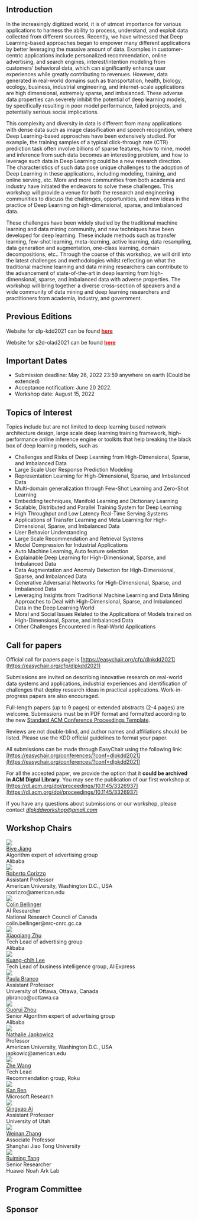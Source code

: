

## Introduction

In the increasingly digitized world, it is of utmost importance for various applications to harness the ability to process, understand, and exploit data collected from different sources. Recently, we have witnessed that Deep Learning-based approaches began to empower many different applications by better leveraging the massive amount of data.  Examples in customer-centric applications include personalized recommendation, online advertising, and search engines, interest/intention modeling from customers’ behavioral data, which can significantly enhance user experiences while greatly contributing to revenues. 
However, data generated in real-world domains such as transportation, health, biology, ecology, business, industrial engineering, and internet-scale applications are high dimensional, extremely sparse, and imbalanced. These adverse data properties can severely inhibit the potential of deep learning models, by specifically resulting in poor model performance, failed projects, and potentially serious social implications.

This complexity and diversity in data is different from many applications with dense data such as image classification and speech recognition, where Deep Learning-based approaches have been extensively studied. For example, the training samples of a typical click-through rate (CTR) prediction task often involve billions of sparse features, how to mine, model and inference from such data becomes an interesting problem, and how to leverage such data in Deep Learning could be a new research direction. The characteristics of such data pose unique challenges to the adoption of Deep Learning in these applications, including modeling, training, and online serving, etc. More and more communities from both academia and industry have initiated the endeavors to solve these challenges. 
This workshop will provide a venue for both the research and engineering communities to discuss the challenges, opportunities, and new ideas in the practice of Deep Learning on high-dimensional, sparse, and imbalanced data. 

These challenges have been widely studied by the traditional machine learning and data mining community, and new techniques have been developed for deep learning. These include methods such as transfer learning, few-shot learning, meta-learning, active learning, data resampling, data generation and augmentation, one-class learning, domain decompositions, etc.. Through the course of this workshop, we will drill into the latest challenges and methodologies whilst reflecting on what the traditional machine learning and data mining researchers can contribute to the advancement of state-of-the-art in deep learning from high-dimensional, sparse, and imbalanced data with adverse properties. The workshop will bring together a diverse cross-section of speakers and a wide community of data mining and deep learning researchers and practitioners from academia, industry, and government.


## Previous Editions

Website for dlp-kdd2021 can be found **[<b style="color:red"> here </b>](https://dlp-kdd.github.io/)**

Website for s2d-olad2021 can be found **[<b style="color:red"> here </b>](https://s2d-olad.github.io/)**



## Important Dates

- Submission deadline:  May 26, 2022 23:59 anywhere on earth (Could be extended)
- Acceptance notification: June 20 2022.
- Workshop date: August 15, 2022   


## Topics of Interest
Topics include but are not limited to deep learning based network architecture design, large scale deep learning training framework, high-performance online inference engine or toolkits that help breaking the black box of deep learning models, such as
- Challenges and Risks of Deep Learning from High-Dimensional, Sparse, and Imbalanced Data
- Large Scale User Response Prediction Modeling
- Representation Learning for High-Dimensional, Sparse, and Imbalanced Data
- Multi-domain generalization through Few-Shot Learning and Zero-Shot Learning
- Embedding techniques, Manifold Learning and Dictionary Learning
- Scalable, Distributed and Parallel Training System for Deep Learning
- High Throughput and Low Latency Real-Time Serving Systems
- Applications of Transfer Learning and Meta Learning for High-Dimensional, Sparse, and Imbalanced Data
- User Behavior Understanding
- Large Scale Recommendation and Retrieval Systems
- Model Compression for Industrial Applications 
- Auto Machine Learning, Auto feature selection
- Explainable Deep Learning for High-Dimensional, Sparse, and Imbalanced Data
- Data Augmentation and Anomaly Detection for High-Dimensional, Sparse, and Imbalanced Data
- Generative Adversarial Networks for High-Dimensional, Sparse, and Imbalanced Data
- Leveraging Insights from Traditional Machine Learning and Data Mining Approaches to Deal with High-Dimensional, Sparse, and Imbalanced Data in the Deep Learning World
- Moral and Social Issues Related to the Applications of Models trained on High-Dimensional, Sparse, and Imbalanced Data
- Other Challenges Encountered in Real-World Applications


## Call for papers

Official call for papers page is [https://easychair.org/cfp/dlpkdd2021](https://easychair.org/cfp/dlpkdd2021)

Submissions are invited on describing innovative research on real-world data systems and applications, industrial experiences and identification of challenges that deploy research ideas in practical applications. Work-in-progress papers are also encouraged.

Full-length papers (up to 9 pages) or extended abstracts (2-4 pages) are welcome. Submissions must be in PDF format and formatted according to the new [Standard ACM Conference Proceedings Template](https://www.acm.org/publications/proceedings-template).

Reviews are not double-blind, and author names and affiliations should be listed. Please use the KDD official guidelines to format your paper.

All submissions can be made through EasyChair using the following link: [https://easychair.org/conferences/?conf=dlpkdd2021](https://easychair.org/conferences/?conf=dlpkdd2021) 

For all the accepted paper, we provide the option that it **could be archived in ACM Digtal Library**. You may see the publication of our first workshop at [https://dl.acm.org/doi/proceedings/10.1145/3326937](https://dl.acm.org/doi/proceedings/10.1145/3326937)


If you have any questions about submissions or our workshop, please contact [*dlpkddworkshop@gmail.com*](mailto:dlpkddworkshop@gmail.com)

## Workshop Chairs


<div class="photo">
  <a href="http://byeah.github.io">
  <img src="assets/img/jby.jpeg" class="shake shake-little" />
  </a><br />
  <a href="http://byeah.github.io">Biye Jiang</a>
  <div>Algorithm expert of advertising group</div>
  <div>Alibaba</div>
</div>

<div class="photo">
  <a href="https://www.american.edu/cas/faculty/rcorizzo.cfm">
  <img src="assets/img/roberto.jpg" class="shake shake-little">
  </a><br>
  <a href="https://www.american.edu/cas/faculty/rcorizzo.cfm">Roberto Corizzo</a>
  <div>Assistant Professor</div>
  <div>American University, Washington D.C., USA</div>
  <div>rcorizzo@american.edu</div>
</div>
    
<div class="photo">
  <a href="https://web.cs.dal.ca/~bellinger/">
  <img src="assets/img/cb.jpeg" class="shake shake-little">
  </a><br>
  <a href="https://web.cs.dal.ca/~bellinger/">Colin Bellinger</a>
  <div>AI Researcher</div>
  <div>National Research Council of Canada</div>
  <div>colin.bellinger@nrc-cnrc.gc.ca</div>
</div>

<div class="photo">
  <a href="https://scholar.google.com/citations?user=eUMnOc0AAAAJ&amp;hl=en">
  <img src="assets/img/zxq.jpeg" class="shake shake-little" />
  </a><br />
  <a href="https://scholar.google.com/citations?user=eUMnOc0AAAAJ&amp;hl=en">Xiaoqiang Zhu</a>
  <div>Tech Lead of advertising group</div>
  <div>Alibaba</div>
</div>


<div class="photo">
  <a href="https://scholar.google.com/citations?user=r9JOIloAAAAJ&amp;hl=en">
  <img src="assets/img/lkc.jpeg" class="shake shake-little" />
  </a><br />
   <a href="https://scholar.google.com/citations?user=r9JOIloAAAAJ&amp;hl=en">Kuang-chih Lee</a>
  <div>Tech Lead of business intelligence group, AliExpress</div>
  </div>
  
  
<div class="photo">
  <a href="https://paobranco.github.io">
  <img src="assets/img/paula.jpg" class="shake shake-little">
  </a><br>
  <a href="hhttps://paobranco.github.io">Paula Branco</a>
  <div>Assistant Professor</div>
  <div>University of Ottawa, Ottawa, Canada</div>
  <div>pbranco@uottawa.ca</div>
</div>
  

<div class="photo">
  <a href="https://scholar.google.com/citations?user=n_E0Bg4AAAAJ&amp;hl=en">
  <img src="assets/img/zgr.jpeg" class="shake shake-little" />
  </a><br />
<a href="https://scholar.google.com/citations?user=n_E0Bg4AAAAJ&amp;hl=en">Guorui Zhou</a>
  <div>Senior Algorithm expert of advertising group</div>
  <div>Alibaba</div>
  </div>

<div class="photo">
  <a href="https://www.american.edu/cas/faculty/japkowic.cfm">
  <img src="assets/img/nathalie.jpeg" class="shake shake-little">
  </a><br>
  <a href="https://www.american.edu/cas/faculty/japkowic.cfm">Nathalie Japkowicz</a>
  <div>Professor</div>
  <div>American University, Washington D.C., USA</div>
  <div>japkowic@american.edu</div>
</div>

<div class="photo">
  <a href="http://wzhe.me/">
    <img src="assets/img/wz.jpg" class="shake shake-little" />
  </a><br />
  <a href="http://wzhe.me/">Zhe Wang</a>
  <div>Tech Lead</div>
  <div>Recommendation group, Roku</div>
  </div>

<div class="photo">
  <a href="http://www.saying.ren/">
    <img src="assets/img/rk.jpg" class="shake shake-little" />
  </a><br />
  <a href="http://www.saying.ren/">Kan Ren</a>
  <div>Microsoft Research</div>
  </div>

<div class="photo">
  <a href="http://ir.aiqingyao.org/home">
    <img src="assets/img/aqy.jpg" class="shake shake-little" />
  </a><br />
  <a href="http://ir.aiqingyao.org/home">Qingyao Ai</a>
  <div>Assistant Professor</div>
  <div>University of Utah</div>
  </div>

<div class="photo">
  <a href="http://wnzhang.net">
    <img src="assets/img/zwn.png" class="shake shake-little" />
  </a><br />
  <a href="http://wnzhang.net">Weinan Zhang</a>
  <div>Associate Professor</div>
  <div>Shanghai Jiao Tong University</div>
  </div>

<div class="photo">
  <a href="https://scholar.google.com/citations?user=fUtHww0AAAAJ&amp;hl=en">
    <img src="assets/img/trm.jpeg" class="shake shake-little" />
  </a><br />
  <a href="https://scholar.google.com/citations?user=fUtHww0AAAAJ&amp;hl=en">Ruiming Tang</a>
  <div>Senior Researcher</div>
  <div>Huawei Noah Ark Lab</div>
  </div>


## Program Committee

## Sponsor
